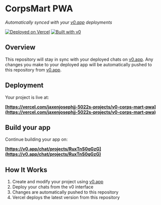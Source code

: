 # CorpsMart PWA

*Automatically synced with your [v0.app](https://v0.app) deployments*

[![Deployed on Vercel](https://img.shields.io/badge/Deployed%20on-Vercel-black?style=for-the-badge&logo=vercel)](https://vercel.com/jaxenjosephjj-5022s-projects/v0-corps-mart-pwa)
[![Built with v0](https://img.shields.io/badge/Built%20with-v0.app-black?style=for-the-badge)](https://v0.app/chat/projects/RuxTnS0qGzG)

## Overview

This repository will stay in sync with your deployed chats on [v0.app](https://v0.app).
Any changes you make to your deployed app will be automatically pushed to this repository from [v0.app](https://v0.app).

## Deployment

Your project is live at:

**[https://vercel.com/jaxenjosephjj-5022s-projects/v0-corps-mart-pwa](https://vercel.com/jaxenjosephjj-5022s-projects/v0-corps-mart-pwa)**

## Build your app

Continue building your app on:

**[https://v0.app/chat/projects/RuxTnS0qGzG](https://v0.app/chat/projects/RuxTnS0qGzG)**

## How It Works

1. Create and modify your project using [v0.app](https://v0.app)
2. Deploy your chats from the v0 interface
3. Changes are automatically pushed to this repository
4. Vercel deploys the latest version from this repository
